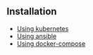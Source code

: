 ## Installation

* [Using kubernetes](./kubernetes.md)
* [Using ansible](./ansible.md)
* [Using docker-compose](./docker-compose.md)
